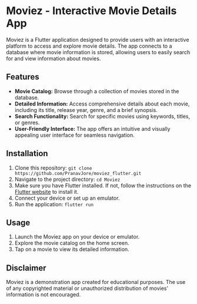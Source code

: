 # Moviez - Interactive Movie Details App

Moviez is a Flutter application designed to provide users with an interactive platform to access and explore movie details. The app connects to a database where movie information is stored, allowing users to easily search for and view information about movies.

## Features

- **Movie Catalog:** Browse through a collection of movies stored in the database.
- **Detailed Information:** Access comprehensive details about each movie, including its title, release year, genre, and a brief synopsis.
- **Search Functionality:** Search for specific movies using keywords, titles, or genres.
- **User-Friendly Interface:** The app offers an intuitive and visually appealing user interface for seamless navigation.

## Installation

1. Clone this repository: `git clone https://github.com/PranavJore/moviez_flutter.git`
2. Navigate to the project directory: `cd Moviez`
3. Make sure you have Flutter installed. If not, follow the instructions on the [Flutter website](https://flutter.dev/docs/get-started/install) to install it.
4. Connect your device or set up an emulator.
5. Run the application: `flutter run`

## Usage

1. Launch the Moviez app on your device or emulator.
2. Explore the movie catalog on the home screen.
3. Tap on a movie to view its detailed information.


## Disclaimer

Moviez is a demonstration app created for educational purposes. The use of any copyrighted material or unauthorized distribution of movies' information is not encouraged.
